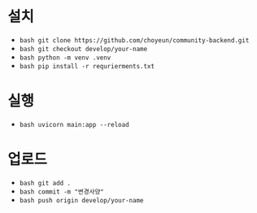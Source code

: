 
# 설치

- ```bash git clone https://github.com/choyeun/community-backend.git```
- ```bash git checkout develop/your-name```
- ```bash python -m venv .venv```
- ```bash pip install -r requrierments.txt```

# 실행

- ```bash uvicorn main:app --reload```

# 업로드

- ```bash git add .```
- ```bash commit -m "변경사양"```
- ```bash push origin develop/your-name```
